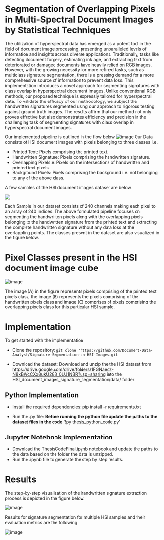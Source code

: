 # Segmentation of Overlapping Pixels in Multi-Spectral Document Images by Statistical Techniques

The utilization of hyperspectral data has emerged as a potent tool in the field of document image processing, presenting unparalleled levels of information and insights across diverse applications. Traditionally, tasks like detecting document forgery, estimating ink age, and extracting text from deteriorated or damaged documents have heavily relied on RGB images. However, with the growing necessity for more refined tasks, such as multiclass signature segmentation, there is a pressing demand for a more comprehensive source of information to prevent data loss. This implementation introduces a novel approach for segmenting signatures with class overlap in hyperspectral document images. Unlike conventional RGB methods, our proposed technique is expressly tailored for hyperspectral data. To validate the efficacy of our methodology, we subject the handwritten signatures segmented using our approach to rigorous testing against ground truth images. The results affirm that our method not only proves effective but also demonstrates efficiency and precision in the challenging task of segmenting signatures with class overlap in hyperspectral document images.

Our implemented pipeline is outlined in the flow below
![image](https://github.com/user-attachments/assets/95acc682-39be-4e46-b3e5-699f77e73fe7)
Our Data consists of HSI document images with pixels belonging to three classes i.e.

* Printed Text: Pixels comprising the printed text.
* Handwritten Signature: Pixels comprising the handwritten signature.
* Overlapping Pixels:e: Pixels on the intersections of handwritten and printed text pixels.
* Background Pixels: Pixels comprising the background i.e. not belonging to any of the above class.

A few samples of the HSI document images dataset are below

![](https://github.com/user-attachments/assets/39db0098-3f96-4f83-b549-6f897921c0e7)

Each Sample in our dataset consists of 240 channels making each pixel to an array of 240 indices. The above formulated pipeline focuses on segmenting the handwritten pixels along with the overlapping pixels belonging to the handwritten signature from the printed text and extracting the complete handwritten signature without any data loss at the overlappling points. The classes present in the dataset are also visualized in the figure below.

# Pixel Classes present in the HSI document image cube
![image](https://github.com/user-attachments/assets/fef8cfd2-80fc-40c2-92da-5a40afe54c90)

The image (A) in the figure represents pixels comprising of the printed text pixels class, the image (B) represents the pixels comprising of the handwritten pixels class and image (C) comprises of pixels comprising the overlapping pixels class for this particular HSI sample.

# Implementation

To get started with the implementation

* Clone the repository:
`git clone 'https://github.com/Document-Data-Analyst/Signature-Segmentation-in-HSI-Images.git`

* Download the dataset: Download and unzip the the HSI dataset from https://drive.google.com/drive/folders/1FGNaeoz-N8xBWcCXx8ukU28B_0LU1NBR?usp=sharing into the HSI_document_images_signature_segmentation/data/ folder

## Python Implementation

* Install the required dependencies:
pip install -r requirements.txt

* Run the .py file: **Before running the python file update the paths to the dataset files in the code**
'!py thesis_python_code.py'

## Jupyter Notebook Implementation

* Download the ThesisCodeFinal.ipynb notebook and update the paths to the data based on the folder the data is unzipped.
* Run the .ipynb file to generate the step by step results.

# Results
The step-by-step visualization of the handwritten signature extraction process is depicted in the figure below.

![image](https://github.com/user-attachments/assets/10a79347-6c06-4dd9-b7c2-6c7918bd2b69)

Results for signature segmentation for multiple HSI samples and their evaluation metrics are the following

![image](https://github.com/user-attachments/assets/544545ff-34f4-4e9f-836c-4b3a08d2656e)








